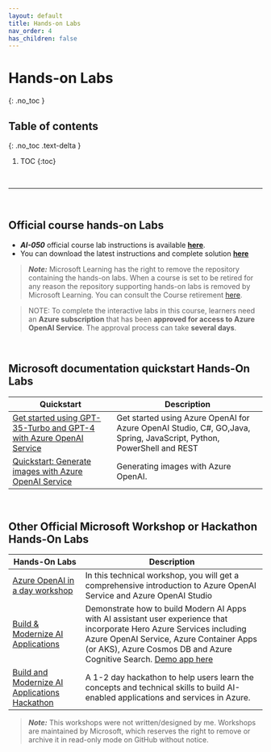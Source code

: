 ```yaml
---
layout: default
title: Hands-on Labs
nav_order: 4
has_children: false
---
```


# Hands-on Labs
{: .no_toc }


## Table of contents
{: .no_toc .text-delta }

1. TOC
{:toc}

<br/>

---

<br/>


## Official course hands-on Labs

* ***AI-050*** official course lab instructions is available [**here**](https://microsoftlearning.github.io/mslearn-openai/). 
* You can download the latest instructions and complete solution [**here**](https://github.com/MicrosoftLearning/mslearn-openai/)

> ***Note:*** Microsoft Learning has the right to remove the repository containing the hands-on labs. When a course is set to be retired for any reason the repository supporting hands-on labs is removed by Microsoft Learning. You can consult the Course retirement [here](https://learn.microsoft.com/en-us/credentials/certifications/retired-courses).


> NOTE: To complete the interactive labs in this course, learners need an **Azure subscription** that has been **approved for access to Azure OpenAI Service**. The approval process 
can take **several days**.


<br/>

## Microsoft documentation quickstart Hands-On Labs

| Quickstart | Description | 
| --- | --- | 
| [Get started using GPT-35-Turbo and GPT-4 with Azure OpenAI Service](https://learn.microsoft.com/en-us/azure/ai-services/openai/chatgpt-quickstart) |  Get started using Azure OpenAI for Azure OpenAI Studio, C#, GO,Java, Spring, JavaScript, Python, PowerShell and REST | 
| [Quickstart: Generate images with Azure OpenAI Service](https://learn.microsoft.com/en-us/azure/ai-services/openai/dall-e-quickstart) | Generating images with Azure OpenAI. |


<!-- <br/> -->

<!-- ### Software List for Hands-on Labs -- >

<!-- softwarelist -->

<!-- Required software to run the course and workshop hands-on labs available [**here**](./Lab-Setup.md) -->


<br/>

## Other Official Microsoft Workshop or Hackathon Hands-On Labs

|  Hands-On Labs | Description | 
| --- | --- | 
| [Azure OpenAI in a day workshop](https://github.com/microsoft/azure-openai-in-a-day-workshop) | In this technical workshop, you will get a comprehensive introduction to Azure OpenAI Service and Azure OpenAI Studio |
| [Build & Modernize AI Applications](https://github.com/Azure/Build-Modern-AI-Apps) | Demonstrate how to build Modern AI Apps with AI assistant user experience that incorporate Hero Azure Services including Azure OpenAI Service, Azure Container Apps (or AKS), Azure Cosmos DB and Azure Cognitive Search. [Demo app here](https://lemon-wave-0e1c0eb1e.3.azurestaticapps.net/) |
| [Build and Modernize AI Applications Hackathon](https://github.com/Azure/Build-Modern-AI-Apps-Hackathon)  | A 1-2 day hackathon to help users learn the concepts and technical skills to build AI-enabled applications and services in Azure. |





> ***Note:*** This workshops were not written/designed by me. Workshops are maintained by Microsoft, which reserves the right to remove or archive it in read-only mode on GitHub without notice.